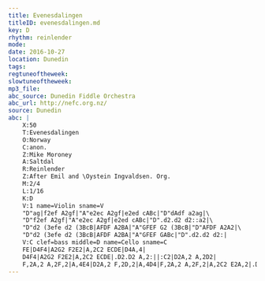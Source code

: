 ```yaml
---
title: Evenesdalingen
titleID: evenesdalingen.md
key: D
rhythm: reinlender
mode:
date: 2016-10-27
location: Dunedin
tags:
regtuneoftheweek:
slowtuneoftheweek:
mp3_file:
abc_source: Dunedin Fiddle Orchestra
abc_url: http://nefc.org.nz/
source: Dunedin
abc: |
    X:50
    T:Evenesdalingen
    O:Norway
    C:anon.
    Z:Mike Moroney
    A:Saltdal
    R:Reinlender
    Z:After Emil and \Oystein Ingvaldsen. Org. 
    M:2/4
    L:1/16
    K:D
    V:1 name=Violin sname=V
    "D"ag|f2ef A2gf|"A"e2ec A2gf|e2ed cABc|"D"dAdf a2ag|\
    "D"f2ef A2gf|"A"e2ec A2gf|e2ed cABc|"D".d2.d2 d2::a2|\
    "D"d2 (3efe d2 (3BcB|AFDF A2BA|"A"GFEF G2 (3BcB|"D"AFDF A2A2|\
    "D"d2 (3efe d2 (3BcB|AFDF A2BA|"A"GFEF GABc|"D".d2.d2 d2:|
    V:C clef=bass middle=D name=Cello sname=C
    FE|D4F4|A2G2 F2E2|A,2C2 ECDE|D4A,4|
    D4F4|A2G2 F2E2|A,2C2 ECDE|.D2.D2 A,2:||:C2|D2A,2 A,2D2|
    F,2A,2 A,2F,2|A,4E4|D2A,2 F,2D,2|A,4D4|F,2A,2 A,2F,2|A,2C2 E2A,2|.D2.A,2 D,2:|
---
```

